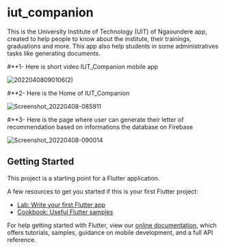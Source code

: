 # iut_companion

This is the University Institute of Technology (UIT) of Ngaoundere app, created to help people to know about the institute, their trainings, graduations and more. This app also help students in some administratives tasks like generating documents.

#**1- Here is short video IUT_Companion mobile app

![20220408090106(2)](https://user-images.githubusercontent.com/85533348/162578019-47aa72dd-d129-451f-90e5-6792282f2437.gif)


#**2- Here is the Home of IUT_Companion

![Screenshot_20220408-085911](https://user-images.githubusercontent.com/85533348/162400440-037195e0-fb8c-44e8-9bfe-898c4a0c06c5.png)

#**3- Here is the page where user can generate their letter of recommendation based on informations the database on Firebase

![Screenshot_20220408-090014](https://user-images.githubusercontent.com/85533348/162401122-7099b07a-3541-4bf1-86fe-f03ca9b31648.png)

## Getting Started

This project is a starting point for a Flutter application.

A few resources to get you started if this is your first Flutter project:

- [Lab: Write your first Flutter app](https://flutter.dev/docs/get-started/codelab)
- [Cookbook: Useful Flutter samples](https://flutter.dev/docs/cookbook)

For help getting started with Flutter, view our
[online documentation](https://flutter.dev/docs), which offers tutorials,
samples, guidance on mobile development, and a full API reference.

